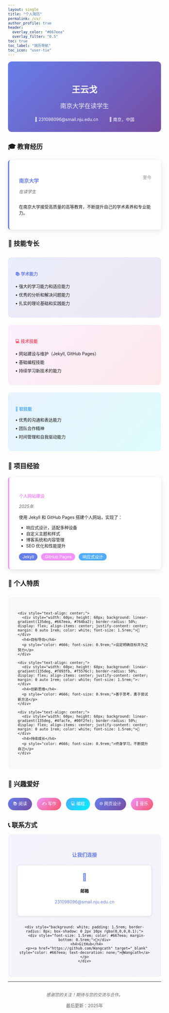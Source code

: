 ```yaml
---
layout: single
title: "个人简历"
permalink: /cv/
author_profile: true
header:
  overlay_color: "#667eea"
  overlay_filter: "0.5"
toc: true
toc_label: "简历导航"
toc_icon: "user-tie"
---
```


<div style="text-align: center; padding: 2rem; background: linear-gradient(135deg, #667eea, #764ba2); color: white; border-radius: 12px; margin-bottom: 2rem;">
  <h1 style="margin-bottom: 0.5rem;">王云戈</h1>
  <p style="font-size: 1.25rem; opacity: 0.9;">南京大学在读学生</p>
  <div style="margin-top: 1rem;">
    <span style="margin: 0 1rem;">📧 231098096@smail.nju.edu.cn</span>
    <span style="margin: 0 1rem;">📍 南京，中国</span>
  </div>
</div>

## 🎓 教育经历

<div style="background: white; border-left: 4px solid #667eea; padding: 2rem; margin: 1.5rem 0; border-radius: 8px; box-shadow: 0 4px 15px rgba(0,0,0,0.1);">
  <div style="display: flex; justify-content: space-between; align-items: flex-start; margin-bottom: 1rem;">
    <div>
      <h3 style="color: #667eea; margin-bottom: 0.25rem;">南京大学</h3>
      <p style="color: #666; font-style: italic;">在读学生</p>
    </div>
    <div style="text-align: right; color: #888;">
      <p>至今</p>
    </div>
  </div>
  <p>在南京大学接受高质量的高等教育，不断提升自己的学术素养和专业能力。</p>
</div>

## 💼 技能专长

<div style="display: grid; grid-template-columns: repeat(auto-fit, minmax(280px, 1fr)); gap: 1.5rem; margin: 2rem 0;">
  
  <div style="background: linear-gradient(135deg, #667eea20, #764ba220); padding: 1.5rem; border-radius: 12px;">
    <h4 style="color: #667eea; margin-bottom: 1rem;">📚 学术能力</h4>
    <ul style="list-style: none; padding-left: 0;">
      <li style="margin-bottom: 0.5rem;">• 强大的学习能力和适应能力</li>
      <li style="margin-bottom: 0.5rem;">• 优秀的分析和解决问题能力</li>
      <li style="margin-bottom: 0.5rem;">• 扎实的理论基础和实践能力</li>
    </ul>
  </div>

  <div style="background: linear-gradient(135deg, #f093fb20, #f5576c20); padding: 1.5rem; border-radius: 12px;">
    <h4 style="color: #f5576c; margin-bottom: 1rem;">💻 技术技能</h4>
    <ul style="list-style: none; padding-left: 0;">
      <li style="margin-bottom: 0.5rem;">• 网站建设与维护（Jekyll, GitHub Pages）</li>
      <li style="margin-bottom: 0.5rem;">• 基础编程技能</li>
      <li style="margin-bottom: 0.5rem;">• 持续学习新技术的能力</li>
    </ul>
  </div>

  <div style="background: linear-gradient(135deg, #4facfe20, #00f2fe20); padding: 1.5rem; border-radius: 12px;">
    <h4 style="color: #4facfe; margin-bottom: 1rem;">🤝 软技能</h4>
    <ul style="list-style: none; padding-left: 0;">
      <li style="margin-bottom: 0.5rem;">• 优秀的沟通和表达能力</li>
      <li style="margin-bottom: 0.5rem;">• 团队合作精神</li>
      <li style="margin-bottom: 0.5rem;">• 时间管理和自我驱动能力</li>
    </ul>
  </div>
</div>

## 🚀 项目经验

<div style="background: white; border-left: 4px solid #f093fb; padding: 2rem; margin: 1.5rem 0; border-radius: 8px; box-shadow: 0 4px 15px rgba(0,0,0,0.1);">
  <h4 style="color: #f093fb; margin-bottom: 0.5rem;">个人网站建设</h4>
  <p style="color: #666; font-style: italic; margin-bottom: 1rem;">2025年</p>
  <p>使用 Jekyll 和 GitHub Pages 搭建个人网站，实现了：</p>
  <ul>
    <li>响应式设计，适配多种设备</li>
    <li>自定义主题和样式</li>
    <li>博客系统和内容管理</li>
    <li>SEO 优化和性能提升</li>
  </ul>
  <div style="margin-top: 1rem;">
    <span style="background: #667eea; color: white; padding: 0.25rem 0.75rem; border-radius: 15px; font-size: 0.85rem; margin-right: 0.5rem;">Jekyll</span>
    <span style="background: #f093fb; color: white; padding: 0.25rem 0.75rem; border-radius: 15px; font-size: 0.85rem; margin-right: 0.5rem;">GitHub Pages</span>
    <span style="background: #4facfe; color: white; padding: 0.25rem 0.75rem; border-radius: 15px; font-size: 0.85rem;">响应式设计</span>
  </div>
</div>

## 🌟 个人特质

<div style="background: #f8f9fa; padding: 2rem; border-radius: 12px; margin: 2rem 0;">
  <div style="display: grid; grid-template-columns: repeat(auto-fit, minmax(200px, 1fr)); gap: 2rem;">
    
    <div style="text-align: center;">
      <div style="width: 60px; height: 60px; background: linear-gradient(135deg, #667eea, #764ba2); border-radius: 50%; display: flex; align-items: center; justify-content: center; margin: 0 auto 1rem; color: white; font-size: 1.5rem;">🎯</div>
      <h4>目标导向</h4>
      <p style="color: #666; font-size: 0.9rem;">设定明确目标并为之努力</p>
    </div>
    
    <div style="text-align: center;">
      <div style="width: 60px; height: 60px; background: linear-gradient(135deg, #f093fb, #f5576c); border-radius: 50%; display: flex; align-items: center; justify-content: center; margin: 0 auto 1rem; color: white; font-size: 1.5rem;">💡</div>
      <h4>创新思维</h4>
      <p style="color: #666; font-size: 0.9rem;">善于思考，勇于尝试新方法</p>
    </div>
    
    <div style="text-align: center;">
      <div style="width: 60px; height: 60px; background: linear-gradient(135deg, #4facfe, #00f2fe); border-radius: 50%; display: flex; align-items: center; justify-content: center; margin: 0 auto 1rem; color: white; font-size: 1.5rem;">🌱</div>
      <h4>持续成长</h4>
      <p style="color: #666; font-size: 0.9rem;">终身学习，不断提升自己</p>
    </div>
  </div>
</div>

## 🎨 兴趣爱好

<div style="display: flex; flex-wrap: wrap; gap: 1rem; margin: 2rem 0;">
  <span style="background: linear-gradient(135deg, #667eea, #764ba2); color: white; padding: 0.5rem 1rem; border-radius: 25px;">📚 阅读</span>
  <span style="background: linear-gradient(135deg, #f093fb, #f5576c); color: white; padding: 0.5rem 1rem; border-radius: 25px;">✍️ 写作</span>
  <span style="background: linear-gradient(135deg, #4facfe, #00f2fe); color: white; padding: 0.5rem 1rem; border-radius: 25px;">💻 编程</span>
  <span style="background: linear-gradient(135deg, #667eea, #764ba2); color: white; padding: 0.5rem 1rem; border-radius: 25px;">🌐 网页设计</span>
  <span style="background: linear-gradient(135deg, #f093fb, #f5576c); color: white; padding: 0.5rem 1rem; border-radius: 25px;">🎵 音乐</span>
</div>

## 📞 联系方式

<div style="background: linear-gradient(135deg, #667eea10, #764ba210); padding: 2rem; border-radius: 12px; text-align: center;">
  <h3 style="color: #667eea; margin-bottom: 1.5rem;">让我们连接</h3>
  
  <div style="display: grid; grid-template-columns: repeat(auto-fit, minmax(250px, 1fr)); gap: 1rem;">
    <div style="background: white; padding: 1.5rem; border-radius: 8px; box-shadow: 0 2px 10px rgba(0,0,0,0.1);">
      <div style="font-size: 1.5rem; color: #667eea; margin-bottom: 0.5rem;">📧</div>
      <h4>邮箱</h4>
      <p><a href="mailto:231098096@smail.nju.edu.cn" style="color: #667eea; text-decoration: none;">231098096@smail.nju.edu.cn</a></p>
    </div>
    
    <div style="background: white; padding: 1.5rem; border-radius: 8px; box-shadow: 0 2px 10px rgba(0,0,0,0.1);">
      <div style="font-size: 1.5rem; color: #667eea; margin-bottom: 0.5rem;">🐙</div>
      <h4>GitHub</h4>
      <p><a href="https://github.com/Wangcath" target="_blank" style="color: #667eea; text-decoration: none;">@Wangcath</a></p>
    </div>
  </div>
</div>

---

<div style="text-align: center; margin: 2rem 0; color: #666;">
  <p><em>感谢您的关注！期待与您的交流与合作。</em></p>
  <p style="font-size: 0.9rem;">最后更新：2025年</p>
</div>
